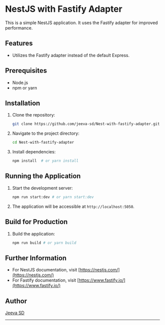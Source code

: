 # NestJS with Fastify Adapter

This is a simple NestJS application. It uses the Fastify adapter for improved performance.

##  Features

* Utilizes the Fastify adapter instead of the default Express.

##  Prerequisites

* Node.js
* npm or yarn

##  Installation

1.  Clone the repository:

    ```bash
    git clone https://github.com/jeeva-sd/Nest-with-fastify-adapter.git
    ```

2.  Navigate to the project directory:

    ```bash
    cd Nest-with-fastify-adapter
    ```

3.  Install dependencies:

    ```bash
    npm install  # or yarn install
    ```

##  Running the Application

1.  Start the development server:

    ```bash
    npm run start:dev # or yarn start:dev
    ```

2.  The application will be accessible at `http://localhost:5050`.

##  Build for Production

1.  Build the application:

    ```bash
    npm run build # or yarn build
    ```

##  Further Information

* For NestJS documentation, visit [https://nestjs.com/](https://nestjs.com/)
* For Fastify documentation, visit [https://www.fastify.io/](https://www.fastify.io/)

##  Author

[Jeeva SD](https://github.com/jeeva-sd)

---
